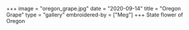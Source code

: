 +++
image = "oregon_grape.jpg"
date = "2020-09-14"
title = "Oregon Grape"
type = "gallery"
embroidered-by = ["Meg"]
+++
State flower of Oregon